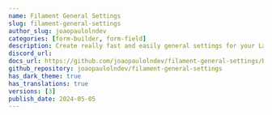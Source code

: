 ```yaml
---
name: Filament General Settings
slug: filament-general-settings
author_slug: joaopaulolndev
categories: [form-builder, form-field]
description: Create really fast and easily general settings for your Laravel Filament project.
discord_url: 
docs_url: https://github.com/joaopaulolndev/filament-general-settings/blob/main/README.md
github_repository: joaopaulolndev/filament-general-settings
has_dark_theme: true
has_translations: true
versions: [3]
publish_date: 2024-05-05
---
```

